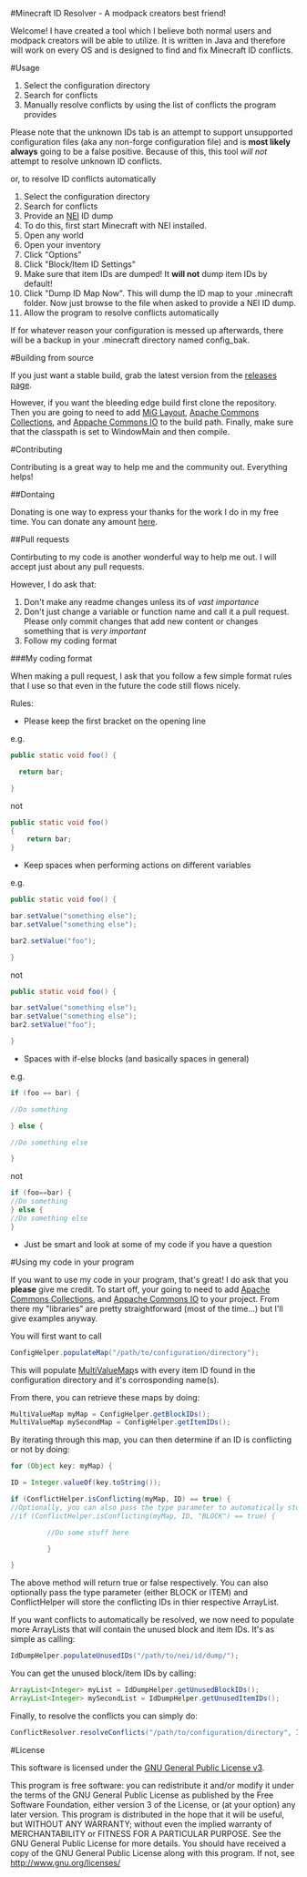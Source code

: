 #Minecraft ID Resolver - A modpack creators best friend!

Welcome! I have created a tool which I believe both normal users and modpack creators will be able to utilize. It is written in Java and therefore will work on every OS and is designed to find and fix Minecraft ID conflicts.

#Usage

1. Select the configuration directory
2. Search for conflicts
3. Manually resolve conflicts by using the list of conflicts the program provides

Please note that the unknown IDs tab is an attempt to support unsupported configuration files (aka any non-forge configuration file) and is **most likely always** going to be a false positive. Because of this, this tool *will not* attempt to resolve unknown ID conflicts.

or, to resolve ID conflicts automatically

1. Select the configuration directory
2. Search for conflicts
3. Provide an [NEI](http://www.minecraftforum.net/topic/909223-147152-smp-chickenbones-mods/) ID dump
 1. To do this, first start Minecraft with NEI installed.
 2. Open any world
 3. Open your inventory
 4. Click "Options"
 5. Click "Block/Item ID Settings"
 6. Make sure that item IDs are dumped! It **will not** dump item IDs by default!
 7. Click "Dump ID Map Now". This will dump the ID map to your .minecraft folder. Now just browse to the file when asked to provide a NEI ID dump.
4. Allow the program to resolve conflicts automatically

If for whatever reason your configuration is messed up afterwards, there will be a backup in your .minecraft directory named config_bak.

#Building from source

If you just want a stable build, grab the latest version from the [releases page](https://github.com/SS111/Minecraft-ID-Resolver/releases).

However, if you want the bleeding edge build first clone the repository. Then you are going to need to add [MiG Layout](http://www.miglayout.com/), [Apache Commons Collections](http://commons.apache.org/proper/commons-collections/), and [Appache Commons IO](http://commons.apache.org/proper/commons-io/) to the build path. Finally, make sure that the classpath is set to WindowMain and then compile.

#Contributing

Contributing is a great way to help me and the community out. Everything helps!

##Dontaing 

Donating is one way to express your thanks for the work I do in my free time. You can donate any amount [here](https://www.paypal.com/cgi-bin/webscr?cmd=_s-xclick&hosted_button_id=DBT788PS4EN8J).

##Pull requests

Contirbuting to my code is another wonderful way to help me out. I will accept just about any pull requests.

However, I do ask that:

1. Don't make any readme changes unless its of *vast importance*
2. Don't just change a variable or function name and call it a pull request. Please only commit changes that add new content or changes something that is *very important*
3. Follow my coding format

###My coding format

When making a pull request, I ask that you follow a few simple format rules that I use so that even in the future the code still flows nicely.

Rules:

+ Please keep the first bracket on the opening line

e.g.

```java
public static void foo() {

  return bar;

}
```

not

```java
public static void foo()
{
	return bar;
}
```

+ Keep spaces when performing actions on different variables

e.g.

```java
public static void foo() {

bar.setValue("something else");
bar.setValue("something else");

bar2.setValue("foo");

}
```

not

```java
public static void foo() {

bar.setValue("something else");
bar.setValue("something else");
bar2.setValue("foo");

}
```

* Spaces with if-else blocks (and basically spaces in general)

e.g.

```java
if (foo == bar) {

//Do something

} else {

//Do something else

}
```

not

```java
if (foo==bar) {
//Do something
} else {
//Do something else
}
```

* Just be smart and look at some of my code if you have a question

#Using my code in your program

If you want to use my code in your program, that's great! I do ask that you **please** give me credit. To start off, your going to need to add [Apache Commons Collections](http://commons.apache.org/proper/commons-collections/), and [Appache Commons IO](http://commons.apache.org/proper/commons-io/) to your project. From there my "libraries" are pretty straightforward (most of the time...) but I'll give examples anyway.

You will first want to call

```java
ConfigHelper.populateMap("/path/to/configuration/directory");
```

This will populate [MultiValueMap](http://commons.apache.org/proper/commons-collections/apidocs/org/apache/commons/collections4/map/MultiValueMap.html)s with every item ID found in the configuration directory and it's corrosponding name(s).

From there, you can retrieve these maps by doing:

```java
MultiValueMap myMap = ConfigHelper.getBlockIDs();
MultiValueMap mySecondMap = ConfigHelper.getItemIDs();
```

By iterating through this map, you can then determine if an ID is conflicting or not by doing:

```java
for (Object key: myMap) {

ID = Integer.valueOf(key.toString());

if (ConflictHelper.isConflicting(myMap, ID) == true) {
//Optionally, you can also pass the type parameter to automatically store conflicting items in an ArrayList
//if (ConflictHelper.isConflicting(myMap, ID, "BLOCK") == true) {

         //Do some stuff here

         }

}
```

The above method will return true or false respectively. You can also optionally pass the type parameter (either BLOCK or ITEM) and ConflictHelper will store the conflicting IDs in thier respective ArrayList.

If you want conflicts to automatically be resolved, we now need to populate more ArrayLists that will contain the unused block and item IDs. It's as simple as calling:

```java
IdDumpHelper.populateUnusedIDs("/path/to/nei/id/dump/");
```

You can get the unused block/item IDs by calling:

```java
ArrayList<Integer> myList = IdDumpHelper.getUnusedBlockIDs();
ArrayList<Integer> mySecondList = IdDumpHelper.getUnusedItemIDs();
```

Finally, to resolve the conflicts you can simply do:

```java
ConflictResolver.resolveConflicts("/path/to/configuration/directory", IdDumpHelper.getUnusedBlockIDs(), IdDumpHelper.getUnusedItemIDs(), ConflictHelper.getConflictingBlocks(), ConflictHelper.getConflictingItems());
```

#License

This software is licensed under the [GNU General Public License v3](http://www.gnu.org/licenses/gpl-3.0.html).

This program is free software: you can redistribute it and/or modify it under the terms of the GNU General Public License as published by the Free Software Foundation, either version 3 of the License, or (at your option) any later version.
This program is distributed in the hope that it will be useful, but WITHOUT ANY WARRANTY; without even the implied warranty of MERCHANTABILITY or FITNESS FOR A PARTICULAR PURPOSE. See the GNU General Public License for more details.
You should have received a copy of the GNU General Public License along with this program. If not, see http://www.gnu.org/licenses/
